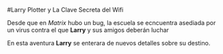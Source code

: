 #Larry Plotter y La Clave Secreta del Wifi

Desde que en *Matrix* hubo un bug, la escuela se ecncuentra asediada por un
virus contra el que **Larry** y sus amigos deberán luchar

En esta aventura **Larry** se enterara de nuevos detalles sobre su destino.
